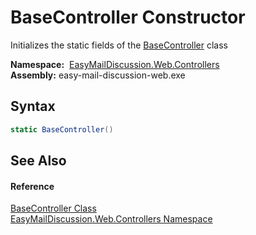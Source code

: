 BaseController Constructor
==========================
Initializes the static fields of the [BaseController][1] class

  **Namespace:**  [EasyMailDiscussion.Web.Controllers][2]  
  **Assembly:** easy-mail-discussion-web.exe

Syntax
------

```csharp
static BaseController()
```


See Also
--------

#### Reference
[BaseController Class][1]  
[EasyMailDiscussion.Web.Controllers Namespace][2]  

[1]: README.md
[2]: ../README.md